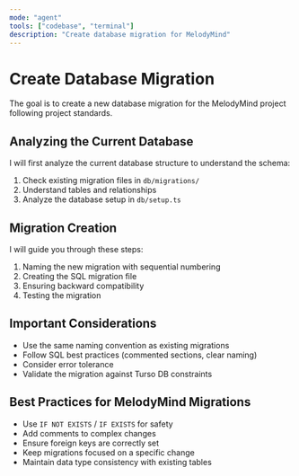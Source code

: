 ```yaml
---
mode: "agent"
tools: ["codebase", "terminal"]
description: "Create database migration for MelodyMind"
---
```


# Create Database Migration

The goal is to create a new database migration for the MelodyMind project following project
standards.

## Analyzing the Current Database

I will first analyze the current database structure to understand the schema:

1. Check existing migration files in `db/migrations/`
2. Understand tables and relationships
3. Analyze the database setup in `db/setup.ts`

## Migration Creation

I will guide you through these steps:

1. Naming the new migration with sequential numbering
2. Creating the SQL migration file
3. Ensuring backward compatibility
4. Testing the migration

## Important Considerations

- Use the same naming convention as existing migrations
- Follow SQL best practices (commented sections, clear naming)
- Consider error tolerance
- Validate the migration against Turso DB constraints

## Best Practices for MelodyMind Migrations

- Use `IF NOT EXISTS` / `IF EXISTS` for safety
- Add comments to complex changes
- Ensure foreign keys are correctly set
- Keep migrations focused on a specific change
- Maintain data type consistency with existing tables
